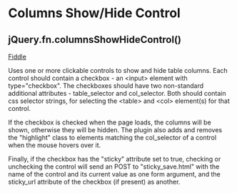 # Columns Show/Hide Control
## jQuery.fn.columnsShowHideControl()
[Fiddle](http://jsfiddle.net/PeterChaplin/hono0zb8/)

Uses one or more clickable controls to show and hide table columns. Each control should contain a checkbox - an \<input> element with type="checkbox". The checkboxes should have two non-standard additional attributes - table_selector and col_selector. Both should contain css selector strings, for selecting the \<table> and \<col> element(s) for that control.

If the checkbox is checked when the page loads, the columns will be shown, otherwise they will be hidden. The plugin also adds and removes the "highlight" class to elements matching the col_selector of a control when the mouse hovers over it.

Finally, if the checkbox has the "sticky" attribute set to true, checking or unchecking the control will send an POST to "sticky_save.html" with the name of the control and its current value as one form argument, and the sticky_url attribute of the checkbox (if present) as another.